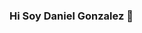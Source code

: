 ### Hi Soy Daniel Gonzalez 👋

<!--

💻 Ingeniero de Sistemas...
Actualmente estoy trabajando en mi portafolio como web developer
Analista de soporte de TI |
Soporte al usuario | 
Actitud organizacional | TI | 
Sistemas de aprendizaje | 
HTML | CSS 🚀
-->
